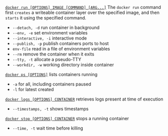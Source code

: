 [``docker run [OPTIONS] IMAGE [COMMAND] [ARG...]``](https://docs.docker.com/engine/reference/commandline/run/) The `docker run` command first `creates` a writeable container layer over the specified image, and then `starts` it using the specified command.
- ``--detach, -d`` run container in background
- ``--env, -e`` set environment variables
- ``--interactive, -i`` interactive mode
- ``--publish, -p`` publish containers ports to host
- ``env-file`` read in a file of environment variables
- ``--rm`` remove the container when it exits
- ``--tty, -t`` allocate a pseudo-TTY
- ``--workdir, -w`` working directory inside container


[``docker ps [OPTIONS]``](https://docs.docker.com/engine/reference/commandline/ps/) lists containers running
- ``-a`` for all, including containers paused
- ``-l`` for latest created

[``docker logs [OPTIONS] CONTAINER``](https://docs.docker.com/engine/reference/commandline/logs/) retrieves logs present at time of execution 
- ``--timestamps, -t`` shows timestamps

[``docker stop [OPTIONS] CONTAINER``](https://docs.docker.com/engine/reference/commandline/stop/) stops a running container
- ``--time, -t`` wait time before killing